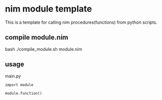 # nim module template

This is a template for calling nim procedures(functions) from python scripts.

## compile module.nim
bash ./compile_module.sh module.nim

## usage
main.py

```
import module

module.function()
```
